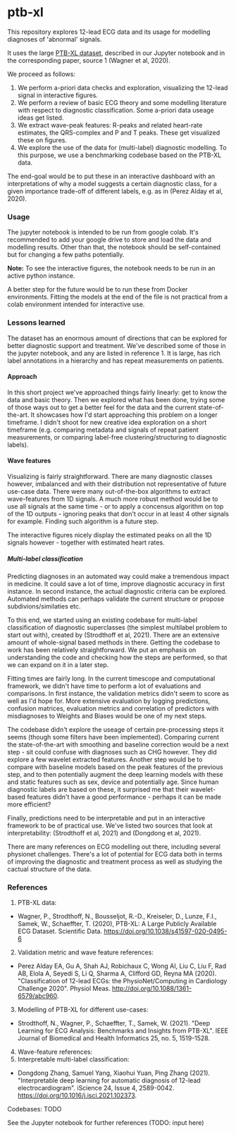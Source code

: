 # ptb-xl

This repository explores 12-lead ECG data and its usage for modelling diagnoses of 'abnormal' signals.

It uses the large [PTB-XL dataset](https://physionet.org/content/ptb-xl/1.0.2/), described in our Jupyter notebook and in the corresponding paper, source 1 (Wagner et al, 2020).

We proceed as follows:
1. We perform a-priori data checks and exploration, visualizing the 12-lead signal in interactive figures.
2. We perform a review of basic ECG theory and some modelling literature with respect to diagnostic classification. Some a-priori data useage ideas get listed.
3. We extract wave-peak features: R-peaks and related heart-rate estimates, the QRS-complex and P and T peaks. These get visualized these on figures.
4. We explore the use of the data for (multi-label) diagnostic modelling. To this purpose, we use a benchmarking codebase based on the PTB-XL data.

The end-goal would be to put these in an interactive dashboard with an interpretations of why a model suggests a certain diagnostic class, for a given importance trade-off of different labels, e.g. as in (Perez Alday et al, 2020).

### Usage

The jupyter notebook is intended to be run from google colab. It's recommended to add your google drive to store and load the data and modelling results. Other than that, the notebook should be self-contained but for changing a few paths potentially.

**Note:** To see the interactive figures, the notebook needs to be run in an active python instance.

A better step for the future would be to run these from Docker environments. Fitting the models at the end of the file is not practical from a colab environment intended for interactive use.

### Lessons learned

The dataset has an enormous amount of directions that can be explored for better diagnostic support and treatment. We've described some of those in the jupyter notebook, and any are listed in reference 1. It is large, has rich label annotations in a hierarchy and has repeat measurements on patients.

#### Approach

In this short project we've approached things fairly linearly: get to know the data and basic theory. Then we explored what has been done, trying some of those ways out to get a better feel for the data and the current state-of-the-art. It showcases how I'd start approaching this problem on a longer timeframe. I didn't shoot for new creative idea exploration on a short timeframe (e.g. comparing metadata and signals of repeat patient measurements, or comparing label-free clustering/structuring to diagnostic labels). 

#### Wave features

Visualizing is fairly straightforward. There are many diagnostic classes however, imbalanced and with their distribution not representative of future use-case data. There were many out-of-the-box algorithms to extract wave-features from 1D signals. A much more robust method would be to use all signals at the same time - or to apply a concensus algorithm on top of the 1D outputs - ignoring peaks that don't occur in at least 4 other signals for example. Finding such algorithm is a future step.

The interactive figures nicely display the estimated peaks on all the 1D signals however - together with estimated heart rates.

##### Multi-label classification

Predicting diagnoses in an automated way could make a tremendous impact in medicine. It could save a lot of time, improve diagnostic accuracy in first instance. In second instance, the actual diagnostic criteria can be explored. Automated methods can perhaps validate the current structure or propose subdivions/similaties etc.

To this end, we started using an existing codebase for multi-label classification of diagnostic superclasses (the simplest multilabel problem to start out with), created by (Strodthoff et al, 2021). There are an extensive amount of whole-signal based methods in there. Getting the codebase to work has been relatively straightforward. We put an emphasis on understanding the code and checking how the steps are performed, so that we can expand on it in a later step. 

Fitting times are fairly long. In the current timescope and computational framework, we didn't have time to perform a lot of evaluations and comparisons. In first instance, the validation metrics didn't seem to score as well as I'd hope for. More extensive evaluation by logging predictions, confusion matrices, evaluation metrics and correlation of predictors with misdiagnoses to Weights and Biases would be one of my next steps.

The codebase didn't explore the useage of certain pre-processing steps it seems (though some filters have been implemented). Comparing current the state-of-the-art with smoothing and baseline correction would be a next step - sit could confuse with diagnoses such as CHG however. They did explore a few wavelet extracted features. Another step would be to compare with baseline models based on the peak features of the previous step, and to then potentially augment the deep learning models with these and static features such as sex, device and potentially age. Since human diagnostic labels are based on these, it surprised me that their wavelet-based features didn't have a good performance - perhaps it can be made more efficient?

Finally, predictions need to be interpretable and put in an interactive framework to be of practical use. We've listed two sources that look at interpretability: (Strodthoff et al, 2021) and (Dongdong et al, 2021). 

There are many references on ECG modelling out there, including several physionet challenges. There's a lot of potential for ECG data both in terms of improving the diagnostic and treatment process as well as studying the cactual structure of the data.


### References

1. PTB-XL data:
  - Wagner, P., Strodthoff, N., Bousseljot, R.-D., Kreiseler, D., Lunze, F.I., Samek, W., Schaeffter, T. (2020), PTB-XL: A Large Publicly Available ECG Dataset. Scientific Data. https://doi.org/10.1038/s41597-020-0495-6
2. Validation metric and wave feature references:
  - Perez Alday EA, Gu A, Shah AJ, Robichaux C, Wong AI, Liu C, Liu F, Rad AB, Elola A, Seyedi S, Li Q, Sharma A, Clifford GD, Reyna MA (2020). "Classification of 12-lead ECGs: the PhysioNet/Computing in Cardiology Challenge 2020". Physiol Meas. http://doi.org/10.1088/1361-6579/abc960.
3. Modelling of PTB-XL for different use-cases:
  - Strodthoff, N., Wagner, P., Schaeffter, T., Samek, W. (2021). "Deep Learning for ECG Analysis: Benchmarks and Insights from PTB-XL". IEEE Journal of Biomedical and Health Informatics 25, no. 5, 1519-1528.
4. Wave-feature references:
5. Interpretable multi-label classification:
  - Dongdong Zhang, Samuel Yang, Xiaohui Yuan, Ping Zhang (2021). "Interpretable deep learning for automatic diagnosis of 12-lead electrocardiogram". iScience 24, Issue 4, 2589-0042. https://doi.org/10.1016/j.isci.2021.102373.

Codebases: TODO

See the Jupyter notebook for further references (TODO: input here)
